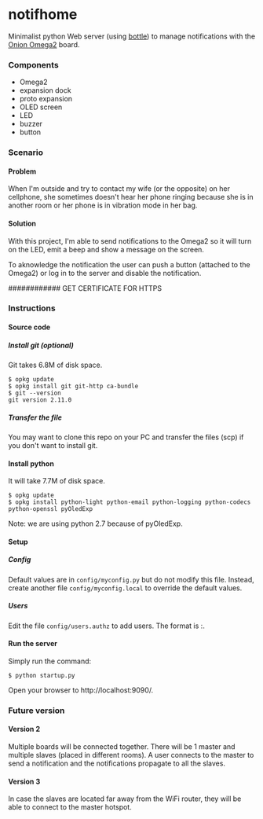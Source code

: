 # notifhome
Minimalist python Web server (using [bottle](https://bottlepy.org/)) to manage notifications 
with the [Onion Omega2](https://onion.io/) board.

### Components

- Omega2
- expansion dock
- proto expansion
- OLED screen
- LED
- buzzer
- button

### Scenario

#### Problem

When I'm outside and try to contact my wife (or the opposite) on her cellphone, 
she sometimes doesn't hear her phone ringing because she is in another room or her phone is in vibration mode in her bag. 

#### Solution

With this project, I'm able to send notifications to the Omega2 so it will turn on the LED, 
emit a beep and show a message on the screen.

To aknowledge the notification the user can push a button (attached to the Omega2) or 
log in to the server and disable the notification.

############ GET CERTIFICATE FOR HTTPS

### Instructions

#### Source code

##### Install git (optional)

Git takes 6.8M of disk space. 

```
$ opkg update
$ opkg install git git-http ca-bundle
$ git --version
git version 2.11.0
```
##### Transfer the file

You may want to clone this repo on your PC and transfer
the files (scp) if you don't want to install git.

#### Install python

It will take 7.7M of disk space.

```
$ opkg update
$ opkg install python-light python-email python-logging python-codecs python-openssl pyOledExp 
```

Note: we are using python 2.7 because of pyOledExp.

#### Setup

##### Config

Default values are in `config/myconfig.py` but do not modify this file. Instead, create another file `config/myconfig.local` to override the default values.

##### Users

Edit the file `config/users.authz` to add users. The format is <username>:<password>.

#### Run the server

Simply run the command:
```
$ python startup.py
```
Open your browser to http://localhost:9090/.


### Future version

#### Version 2

Multiple boards will be connected together. There will be 1 master and multiple slaves (placed in different rooms). 
A user connects to the master to send a notification and the notifications propagate to all the slaves.

#### Version 3

In case the slaves are located far away from the WiFi router, they will be able to connect to the master hotspot.
